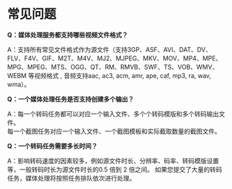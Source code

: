 # 常见问题

**Q：媒体处理服务都支持哪些视频文件格式？**

A：支持所有常见文件格式作为源文件（支持3GP、ASF、AVI、DAT、DV、FLV、F4V、GIF、M2T、M4V、MJ2、MJPEG、MKV、MOV、MP4、MPE、MPG、MPEG、MTS、OGG、QT、RM、RMVB、SWF、TS、VOB、WMV、WEBM 等视频格式 , 音频支持aac, ac3, acm, amr, ape, caf, mp3, ra, wav, wma）。


**Q：一个媒体处理任务是否支持创建多个输出？**

A：每一个转码任务都可以对应一个输入文件、多个个转码模版和多个转码输出文件。    
每一个截图任务对应一个输入文件、一个截图模板和实际截取数量的截图文件。


**Q：一个转码任务需要多长时间？**

A：影响转码速度的因素较多，例如源文件时长、分辨率、码率、转码模版设置等，一般转码时长为源文件时长的0.5 倍到 2 倍之间。
如果您提交了大量的转码任务，媒体处理将按照任务排队依次进行处理。
